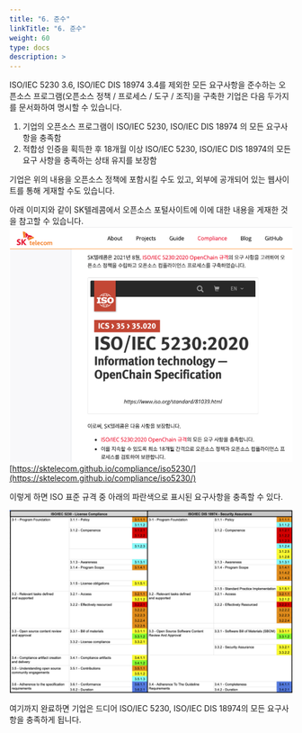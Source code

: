 ```yaml
---
title: "6. 준수"
linkTitle: "6. 준수"
weight: 60
type: docs
description: >
---
```



ISO/IEC 5230 3.6, ISO/IEC DIS 18974 3.4를 제외한 모든 요구사항을 준수하는 오픈소스 프로그램(오픈소스 정책 / 프로세스 / 도구 / 조직)을 구축한 기업은 다음 두가지를 문서화하여 명시할 수 있습니다.

1. 기업의 오픈소스 프로그램이 ISO/IEC 5230, ISO/IEC DIS 18974 의 모든 요구사항을 충족함
2. 적합성 인증을 획득한 후 18개월 이상 ISO/IEC 5230, ISO/IEC DIS 18974의 모든 요구 사항을 충족하는 상태 유지를 보장함

기업은 위의 내용을 오픈소스 정책에 포함시킬 수도 있고, 외부에 공개되어 있는 웹사이트를 통해 게재할 수도 있습니다.

아래 이미지와 같이 SK텔레콤에서 오픈소스 포털사이트에 이에 대한 내용을 게재한 것을 참고할 수 있습니다. 
![](sktiso.png)
[https://sktelecom.github.io/compliance/iso5230/](https://sktelecom.github.io/compliance/iso5230/)
 

이렇게 하면 ISO 표준 규격 중 아래의 파란색으로 표시된 요구사항을 충족할 수 있다.

![](totalno.png)



여기까지 완료하면 기업은 드디어 ISO/IEC 5230, ISO/IEC DIS 18974의 모든 요구사항을 충족하게 됩니다.



